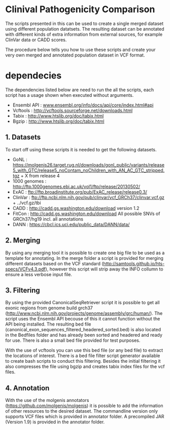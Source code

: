 # Clinival Pathogenicity Comparison

The scripts presented in this can be used to create a single merged dataset using different population datatsets.
The resulting dataset can be annotated with different kinds of extra information from external sources, for example ClinVar data or CADD scores.

The procedure below tells you how to use these scripts and create your very own merged and annotated population dataset in VCF format.

# dependecies
The dependencies listed below are need to run the all the scripts, each script has a usage shown when executed without arguments.  
 - Ensembl API : www.ensembl.org/info/docs/api/core/index.html#api
 - Vcftools : http://vcftools.sourceforge.net/downloads.html
 - Tabix : http://www.htslib.org/doc/tabix.html
 - Bgzip : http://www.htslib.org/doc/tabix.html


## 1. Datasets
To start off using these scripts it is needed to get the following datasets.
 - GoNL : https://molgenis26.target.rug.nl/downloads/gonl_public/variants/release5_with_GTC/release5_noContam_noChildren_with_AN_AC_GTC_stripped.tgz + X from release 4
 - 1000 genomes : http://ftp.1000genomes.ebi.ac.uk/vol1/ftp/release/20130502/
 - ExAC : ftp://ftp.broadinstitute.org/pub/ExAC_release/release0.3/
 - ClinVar : ftp://ftp.ncbi.nlm.nih.gov/pub/clinvar/vcf_GRCh37/clinvar.vcf.gz + ../vcf.gz/tbi
 - CADD : http://cadd.gs.washington.edu/download version 1.2
 - FitCon : http://cadd.gs.washington.edu/download All possible SNVs of GRCh37/hg19 incl. all annotations
 - DANN : https://cbcl.ics.uci.edu/public_data/DANN/data/

## 2. Merging
 By using any merging tool it is possible to create one big file to be used as a template for annotating.
 In the merge folder a script is provided for merging different datasets based on the VCF standard (http://samtools.github.io/hts-specs/VCFv4.3.pdf), however this script will strip away the INFO collumn to ensure a less verbose input file.

## 3. Filtering
 By using the provided CanonicalSeqRetriever script it is possible to get all exonic regions from genome build grch37 (http://www.ncbi.nlm.nih.gov/projects/genome/assembly/grc/human/). 
 The script uses the Ensembl API becouse of this it cannot function without the API being installed. The resulting bed file (canonical_exon_sequences_filtered_headered_sorted.bed) is also located in the Bedfiles folder and has already been sorted and headered and ready for use. There is also a small bed file provided for test purposes.
 
 With the use of vcftools you can use this bed file (or any bed file) to extract the locations of interest.
 There is a bed file filter script generator available to create bash scripts to conduct this filtering.
 Besides the initial filtering it also compresses the file using bgzip and creates tabix index files for the vcf files.
 
## 4. Annotation
 With the use of the molgenis annotators (https://github.com/molgenis/molgenis) it is possible to add the information of other resources to the desired dataset.
 The commandline version only supports VCF files which is provided in annotator folder. A precompiled JAR (Version 1.9) is provided in the annotator folder.
 


 
